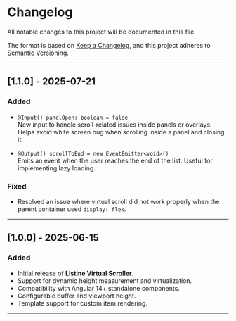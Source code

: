 # Changelog

All notable changes to this project will be documented in this file.

The format is based on [Keep a Changelog](https://keepachangelog.com/en/1.0.0/),
and this project adheres to [Semantic Versioning](https://semver.org/).

---

## [1.1.0] - 2025-07-21

### Added
- `@Input() panelOpen: boolean = false`  
  New input to handle scroll-related issues inside panels or overlays. Helps avoid white screen bug when scrolling inside a panel and closing it.
  
- `@Output() scrollToEnd = new EventEmitter<void>()`  
  Emits an event when the user reaches the end of the list. Useful for implementing lazy loading.

### Fixed
- Resolved an issue where virtual scroll did not work properly when the parent container used `display: flex`.

---

## [1.0.0] - 2025-06-15

### Added
- Initial release of **Listine Virtual Scroller**.
- Support for dynamic height measurement and virtualization.
- Compatibility with Angular 14+ standalone components.
- Configurable buffer and viewport height.
- Template support for custom item rendering.

---
